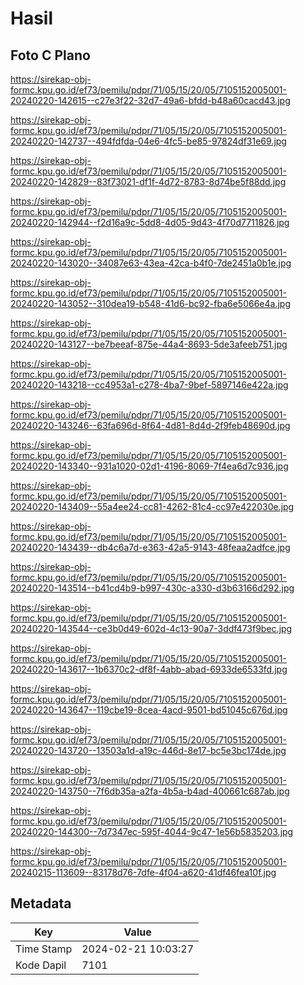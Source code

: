 # Hasil

## Foto C Plano

https://sirekap-obj-formc.kpu.go.id/ef73/pemilu/pdpr/71/05/15/20/05/7105152005001-20240220-142615--c27e3f22-32d7-49a6-bfdd-b48a60cacd43.jpg

https://sirekap-obj-formc.kpu.go.id/ef73/pemilu/pdpr/71/05/15/20/05/7105152005001-20240220-142737--494fdfda-04e6-4fc5-be85-97824df31e69.jpg

https://sirekap-obj-formc.kpu.go.id/ef73/pemilu/pdpr/71/05/15/20/05/7105152005001-20240220-142829--83f73021-df1f-4d72-8783-8d74be5f88dd.jpg

https://sirekap-obj-formc.kpu.go.id/ef73/pemilu/pdpr/71/05/15/20/05/7105152005001-20240220-142944--f2d16a9c-5dd8-4d05-9d43-4f70d7711826.jpg

https://sirekap-obj-formc.kpu.go.id/ef73/pemilu/pdpr/71/05/15/20/05/7105152005001-20240220-143020--34087e63-43ea-42ca-b4f0-7de2451a0b1e.jpg

https://sirekap-obj-formc.kpu.go.id/ef73/pemilu/pdpr/71/05/15/20/05/7105152005001-20240220-143052--310dea19-b548-41d6-bc92-fba6e5066e4a.jpg

https://sirekap-obj-formc.kpu.go.id/ef73/pemilu/pdpr/71/05/15/20/05/7105152005001-20240220-143127--be7beeaf-875e-44a4-8693-5de3afeeb751.jpg

https://sirekap-obj-formc.kpu.go.id/ef73/pemilu/pdpr/71/05/15/20/05/7105152005001-20240220-143218--cc4953a1-c278-4ba7-9bef-5897146e422a.jpg

https://sirekap-obj-formc.kpu.go.id/ef73/pemilu/pdpr/71/05/15/20/05/7105152005001-20240220-143246--63fa696d-8f64-4d81-8d4d-2f9feb48690d.jpg

https://sirekap-obj-formc.kpu.go.id/ef73/pemilu/pdpr/71/05/15/20/05/7105152005001-20240220-143340--931a1020-02d1-4196-8069-7f4ea6d7c936.jpg

https://sirekap-obj-formc.kpu.go.id/ef73/pemilu/pdpr/71/05/15/20/05/7105152005001-20240220-143409--55a4ee24-cc81-4262-81c4-cc97e422030e.jpg

https://sirekap-obj-formc.kpu.go.id/ef73/pemilu/pdpr/71/05/15/20/05/7105152005001-20240220-143439--db4c6a7d-e363-42a5-9143-48feaa2adfce.jpg

https://sirekap-obj-formc.kpu.go.id/ef73/pemilu/pdpr/71/05/15/20/05/7105152005001-20240220-143514--b41cd4b9-b997-430c-a330-d3b63166d292.jpg

https://sirekap-obj-formc.kpu.go.id/ef73/pemilu/pdpr/71/05/15/20/05/7105152005001-20240220-143544--ce3b0d49-602d-4c13-90a7-3ddf473f9bec.jpg

https://sirekap-obj-formc.kpu.go.id/ef73/pemilu/pdpr/71/05/15/20/05/7105152005001-20240220-143617--1b6370c2-df8f-4abb-abad-6933de6533fd.jpg

https://sirekap-obj-formc.kpu.go.id/ef73/pemilu/pdpr/71/05/15/20/05/7105152005001-20240220-143647--119cbe19-8cea-4acd-9501-bd51045c676d.jpg

https://sirekap-obj-formc.kpu.go.id/ef73/pemilu/pdpr/71/05/15/20/05/7105152005001-20240220-143720--13503a1d-a19c-446d-8e17-bc5e3bc174de.jpg

https://sirekap-obj-formc.kpu.go.id/ef73/pemilu/pdpr/71/05/15/20/05/7105152005001-20240220-143750--7f6db35a-a2fa-4b5a-b4ad-400661c687ab.jpg

https://sirekap-obj-formc.kpu.go.id/ef73/pemilu/pdpr/71/05/15/20/05/7105152005001-20240220-144300--7d7347ec-595f-4044-9c47-1e56b5835203.jpg

https://sirekap-obj-formc.kpu.go.id/ef73/pemilu/pdpr/71/05/15/20/05/7105152005001-20240215-113609--83178d76-7dfe-4f04-a620-41df46fea10f.jpg


## Metadata

| Key        | Value               |
| ---------- | ------------------- |
| Time Stamp | 2024-02-21 10:03:27 |
| Kode Dapil | 7101                |



